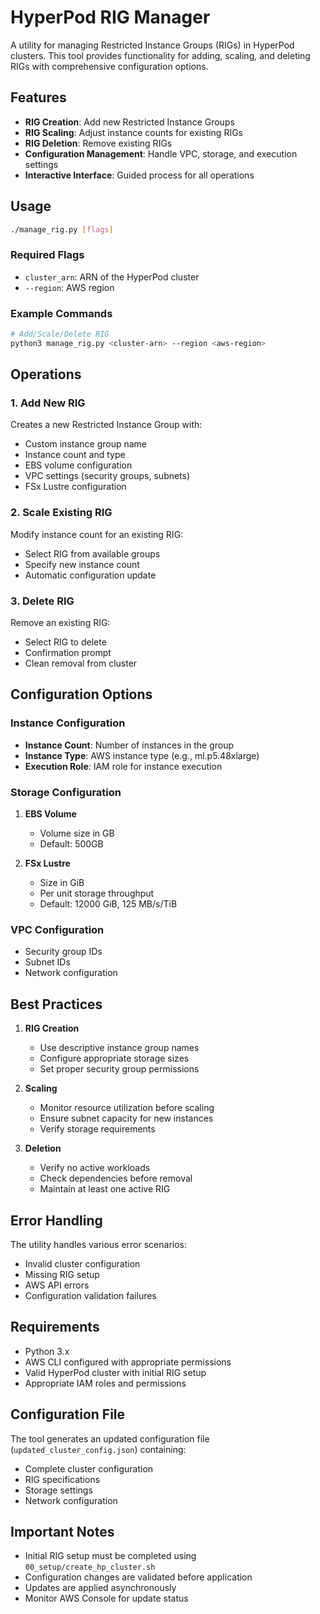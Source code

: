# HyperPod RIG Manager

A utility for managing Restricted Instance Groups (RIGs) in HyperPod clusters. This tool provides functionality for adding, scaling, and deleting RIGs with comprehensive configuration options.

## Features

- **RIG Creation**: Add new Restricted Instance Groups
- **RIG Scaling**: Adjust instance counts for existing RIGs
- **RIG Deletion**: Remove existing RIGs
- **Configuration Management**: Handle VPC, storage, and execution settings
- **Interactive Interface**: Guided process for all operations

## Usage

```bash
./manage_rig.py [flags]
```

### Required Flags

- `cluster_arn`: ARN of the HyperPod cluster
- `--region`: AWS region

### Example Commands

```bash
# Add/Scale/Delete RIG
python3 manage_rig.py <cluster-arn> --region <aws-region>
```

## Operations

### 1. Add New RIG

Creates a new Restricted Instance Group with:

- Custom instance group name
- Instance count and type
- EBS volume configuration
- VPC settings (security groups, subnets)
- FSx Lustre configuration

### 2. Scale Existing RIG

Modify instance count for an existing RIG:

- Select RIG from available groups
- Specify new instance count
- Automatic configuration update

### 3. Delete RIG

Remove an existing RIG:

- Select RIG to delete
- Confirmation prompt
- Clean removal from cluster

## Configuration Options

### Instance Configuration

- **Instance Count**: Number of instances in the group
- **Instance Type**: AWS instance type (e.g., ml.p5.48xlarge)
- **Execution Role**: IAM role for instance execution

### Storage Configuration

1. **EBS Volume**

   - Volume size in GB
   - Default: 500GB

2. **FSx Lustre**
   - Size in GiB
   - Per unit storage throughput
   - Default: 12000 GiB, 125 MB/s/TiB

### VPC Configuration

- Security group IDs
- Subnet IDs
- Network configuration

## Best Practices

1. **RIG Creation**

   - Use descriptive instance group names
   - Configure appropriate storage sizes
   - Set proper security group permissions

2. **Scaling**

   - Monitor resource utilization before scaling
   - Ensure subnet capacity for new instances
   - Verify storage requirements

3. **Deletion**
   - Verify no active workloads
   - Check dependencies before removal
   - Maintain at least one active RIG

## Error Handling

The utility handles various error scenarios:

- Invalid cluster configuration
- Missing RIG setup
- AWS API errors
- Configuration validation failures

## Requirements

- Python 3.x
- AWS CLI configured with appropriate permissions
- Valid HyperPod cluster with initial RIG setup
- Appropriate IAM roles and permissions

## Configuration File

The tool generates an updated configuration file (`updated_cluster_config.json`) containing:

- Complete cluster configuration
- RIG specifications
- Storage settings
- Network configuration

## Important Notes

- Initial RIG setup must be completed using `00_setup/create_hp_cluster.sh`
- Configuration changes are validated before application
- Updates are applied asynchronously
- Monitor AWS Console for update status

